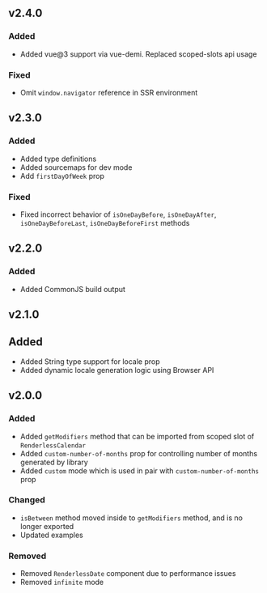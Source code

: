 ## v2.4.0

### Added

- Added vue@3 support via vue-demi. Replaced scoped-slots api usage

### Fixed

- Omit `window.navigator` reference in SSR environment

## v2.3.0

### Added

- Added type definitions
- Added sourcemaps for dev mode
- Add `firstDayOfWeek` prop

### Fixed

- Fixed incorrect behavior of `isOneDayBefore`, `isOneDayAfter`, `isOneDayBeforeLast`, `isOneDayBeforeFirst` methods

## v2.2.0

### Added

- Added CommonJS build output

## v2.1.0

## Added

- Added String type support for locale prop
- Added dynamic locale generation logic using Browser API

## v2.0.0

### Added

- Added `getModifiers` method that can be imported from scoped slot of `RenderlessCalendar`
- Added `custom-number-of-months` prop for controlling number of months generated by library
- Added `custom` mode which is used in pair with `custom-number-of-months` prop

### Changed

- `isBetween` method moved inside to `getModifiers` method, and is no longer exported
- Updated examples

### Removed

- Removed `RenderlessDate` component due to performance issues
- Removed `infinite` mode
